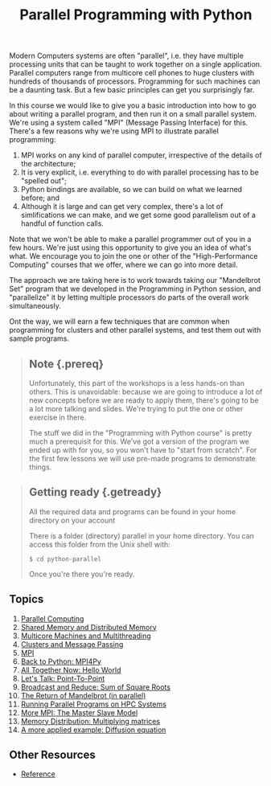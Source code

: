 ﻿---
layout: page
title: Parallel Programming with Python
---

Modern Computers systems are often "parallel", i.e. they have multiple processing units that can be taught to work together on a single application. Parallel computers range from multicore cell phones to huge clusters with hundreds of thousands of processors. Programming for such machines can be a daunting task. But a few basic principles can get you surprisingly far.

In this course we would like to give you a basic introduction into how to go about writing a parallel program, and then run it on a small parallel system. We're using a system called "MPI" (Message Passing Interface) for this. There's a few reasons why we're using MPI to illustrate parallel programming:

1.  MPI works on any kind of parallel computer, irrespective of the details of the architecture;
2.  It is very explicit, i.e. everything to do with parallel processing has to be "spelled out";
3.  Python bindings are available, so we can build on what we learned before; and
4.  Although it is large and can get very complex, there's a lot of simlifications we can make, and we get some good parallelism out of a handful of function calls.

Note that we won't be able to make a parallel programmer out of you in a few hours. We're just using this opportunity to give you an idea of what's what. We encourage you to join the one or other of the "High-Performance Computing" courses that we offer, where we can go into more detail.

The approach we are taking here is to work towards taking our "Mandelbrot Set" program that we developed in the Programming in Python session, and "parallelize" it by letting multiple processors do parts of the overall work simultaneously.

Ont the way, we will earn a few techniques that are common when programming for clusters and other parallel systems, and test them out with sample programs.

> ## Note {.prereq}
>
> Unfortunately, this part of the workshops is a less hands-on than others. This is unavoidable: because we are going to introduce 
> a lot of new concepts before we are ready to apply them, there's going to be a lot more talking and slides. We're trying 
> to put the one or other exercise in there.
>
> The stuff we did in the "Programming with Python course" is pretty much a prerequisit for this. We've got a version of the program we ended up with for you, so you won't have to "start from scratch". For the first few lessons we will use pre-made programs to demonstrate things.

> ## Getting ready {.getready}
>
> All the required data and programs can be found in your home directory on your account
>
> There is a folder (directory) parallel in your home directory.
> You can access this folder from the Unix shell with:
>
> ~~~ {.input}
> $ cd python-parallel
> ~~~
>
> Once you're there you're ready.

## Topics

1.  [Parallel Computing](01-parallel.md)
2.  [Shared Memory and Distributed Memory](02-smdm.md)
3.  [Multicore Machines and Multithreading](03-multicore.md)
4.  [Clusters and Message Passing](04-clusters.md)
5.  [MPI](05-mpi.md)
6.  [Back to Python: MPI4Py](06-mpi4py.md)
7.  [All Together Now: Hello World](07-hello.md)
8.  [Let's Talk: Point-To-Point](08-p2p.md)
9.  [Broadcast and Reduce: Sum of Square Roots](09-rootsum.md)
10. [The Return of Mandelbrot (in parallel)](10-mandel.md)
11. [Running Parallel Programs on HPC Systems](11-hpc.md)
12. [More MPI: The Master Slave Model](12-msm.md)
13. [Memory Distribution: Multiplying matrices](13-matmul.md)
14. [A more applied example: Diffusion equation](14-diffuse.md)

## Other Resources

*   [Reference](reference.md)
